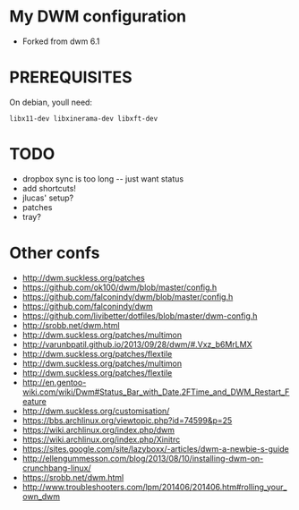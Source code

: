 # My DWM configuration
* Forked from dwm 6.1

# PREREQUISITES
On debian, youll need:

	libx11-dev libxinerama-dev libxft-dev

# TODO
* dropbox sync is too long -- just want status
* add shortcuts!
* jlucas' setup?
* patches
* tray?

# Other confs
* http://dwm.suckless.org/patches
* https://github.com/ok100/dwm/blob/master/config.h
* https://github.com/falconindy/dwm/blob/master/config.h
* https://github.com/falconindy/dwm
* https://github.com/livibetter/dotfiles/blob/master/dwm-config.h
* http://srobb.net/dwm.html
* http://dwm.suckless.org/patches/multimon
* http://varunbpatil.github.io/2013/09/28/dwm/#.Vxz_b6MrLMX
* http://dwm.suckless.org/patches/flextile
* http://dwm.suckless.org/patches/multimon
* http://dwm.suckless.org/patches/flextile
* http://en.gentoo-wiki.com/wiki/Dwm#Status_Bar_with_Date.2FTime_and_DWM_Restart_Feature
* http://dwm.suckless.org/customisation/
* https://bbs.archlinux.org/viewtopic.php?id=74599&p=25
* https://wiki.archlinux.org/index.php/dwm
* https://wiki.archlinux.org/index.php/Xinitrc
* https://sites.google.com/site/lazyboxx/-articles/dwm-a-newbie-s-guide
* http://ellengummesson.com/blog/2013/08/10/installing-dwm-on-crunchbang-linux/
* https://srobb.net/dwm.html
* http://www.troubleshooters.com/lpm/201406/201406.htm#rolling_your_own_dwm
